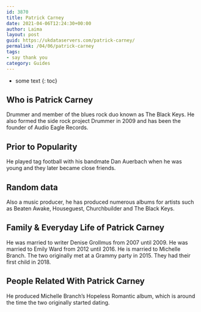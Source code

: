 ```yaml
---
id: 3870
title: Patrick Carney
date: 2021-04-06T12:24:30+00:00
author: Laima
layout: post
guid: https://ukdataservers.com/patrick-carney/
permalink: /04/06/patrick-carney
tags:
- say thank you
category: Guides
---
```


* some text
{: toc}


## Who is Patrick Carney
                  
                  
                  
Drummer and member of the blues rock duo known as The Black Keys. He also formed the side rock project Drummer in 2009 and has been the founder of Audio Eagle Records.
                  
              
            
              
            
                
                
                
## Prior to Popularity
                  
                  
                  
He played tag football with his bandmate Dan Auerbach when he was young and they later became close friends.
                  
              
            
              
            
                
                
                
## Random data
                  
                  
                  
Also a music producer, he has produced numerous albums for artists such as Beaten Awake, Houseguest, Churchbuilder and The Black Keys.
                  
              
            
              
            
                
                
                
## Family & Everyday Life of Patrick Carney
                  
                  
                  
He was married to writer Denise Grollmus from 2007 until 2009. He was married to Emily Ward from 2012 until 2016. He is married to Michelle Branch. The two originally met at a Grammy party in 2015. They had their first child in 2018.
                  
              
            
              
            
                
                
                
## People Related With Patrick Carney
                  
                  
                  
He produced Michelle Branch&#8217;s Hopeless Romantic album, which is around the time the two originally started dating.
                  
              
            
              
            
                
              
            
              
              
            
            
              
            
          
          
          